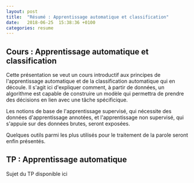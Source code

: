 ```yaml
---
layout: post
title:  "Résumé : Apprentissage automatique et classification"
date:   2018-06-25  15:38:36 +0100
categories: resume
---
```


## Cours : Apprentissage automatique et classification

Cette présentation se veut un cours introductif aux principes de l'apprentissage automatique et de la classification automatique qui en découle.
Il s'agit ici d'expliquer comment, à partir de données, un algorithme est capable de construire un modèle qui permettra de prendre des décisions en lien avec une tâche spécificique.

Les notions de base de l'apprentissage supervisé, qui nécessite des données d'apprentissage annotées, et l'apprentissage non supervisé, qui s'appuie sur des données brutes, seront exposées.

Quelques outils parmi les plus utilisés pour le traitement de la parole seront enfin présentés.


## TP : Apprentissage automatique

Sujet du TP disponible ici

